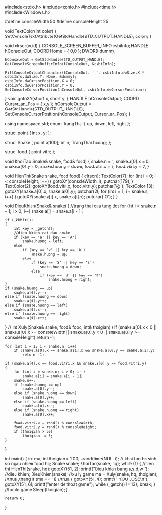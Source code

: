 #include<stdio.h>
#include<conio.h>
#include<time.h>
#include<Windows.h>

#define consoleWidth 50
#define consoleHeight 25

void TextColor(int color)
{
	SetConsoleTextAttribute(GetStdHandle(STD_OUTPUT_HANDLE), color);
}

void clrscr(void)
{
	CONSOLE_SCREEN_BUFFER_INFO csbiInfo;
	HANDLE hConsoleOut;
	COORD Home = { 0,0 };
	DWORD dummy;

	hConsoleOut = GetStdHandle(STD_OUTPUT_HANDLE);
	GetConsoleScreenBufferInfo(hConsoleOut, &csbiInfo);

	FillConsoleOutputCharacter(hConsoleOut, ' ', csbiInfo.dwSize.X * csbiInfo.dwSize.Y, Home, &dummy);
	csbiInfo.dwCursorPosition.X = 0;
	csbiInfo.dwCursorPosition.Y = 0;
	SetConsoleCursorPosition(hConsoleOut, csbiInfo.dwCursorPosition);
}
void gotoXY(short x, short y)
{
	HANDLE hConsoleOutput;
	COORD Cursor_an_Pos = { x,y };
	hConsoleOutput = GetStdHandle(STD_OUTPUT_HANDLE);
	SetConsoleCursorPosition(hConsoleOutput, Cursor_an_Pos);
}

using namespace std;
enum TrangThai { up, down, left, right };

struct point
{
	int x, y;
};

struct Snake
{
	point a[100];
	int n;
	TrangThai huong;
};

struct food
{
	point vitri;
};

void KhoiTao(Snake& snake, food& food)
{
	snake.n = 1;
	snake.a[0].x = 0;
	snake.a[0].y = 0;
	snake.huong = down;
	food.vitri.x = 7;
	food.vitri.y = 7;
}


void HienThi(Snake snake, food food)
{
	clrscr();
	TextColor(7);
	for (int i = 0; i < consoleHeight; i++)
	{
		gotoXY(consoleWidth, i);
		putchar(179);
	}
	TextColor(2);
	gotoXY(food.vitri.x, food.vitri.y);
	putchar('@');
	TextColor(13);
	gotoXY(snake.a[0].x, snake.a[0].y);
	putchar(2);
	for (int i = 1; i < snake.n; i++)
	{
		gotoXY(snake.a[i].x, snake.a[i].y);
		putchar('O');
	}
}

void DieuKhien(Snake& snake)
{
	//trang thai cua tung dot
	for (int i = snake.n - 1; i > 0; i--)
		snake.a[i] = snake.a[i - 1];

	if (_kbhit())
	{
		int key = _getch();
		//dieu khien cai dau snake
		if (key == 'a' || key == 'A')
			snake.huong = left;
		else
			if (key == 'w' || key == 'W')
				snake.huong = up;
			else
				if (key == 'S' || key == 's')
					snake.huong = down;
				else
					if (key == 'd' || key == 'D')
						snake.huong = right;
	}
	if (snake.huong == up)
		snake.a[0].y--;
	else if (snake.huong == down)
		snake.a[0].y++;
	else if (snake.huong == left)
		snake.a[0].x--;
	else if (snake.huong == right)
		snake.a[0].x++;
}
//
int Xuly(Snake& snake, food& food, int& thoigian)
{
	if (snake.a[0].x < 0 || snake.a[0].x >= consoleWidth ||
		snake.a[0].y < 0 || snake.a[0].y >= consoleHeight)
		return -1;

	for (int i = 1; i < snake.n; i++)
		if (snake.a[0].x == snake.a[i].x && snake.a[0].y == snake.a[i].y)
			return -1;

	if (snake.a[0].x == food.vitri.x && snake.a[0].y == food.vitri.y)
	{
		for (int i = snake.n; i > 0; i--)
			snake.a[i] = snake.a[i - 1];
		snake.n++;
		if (snake.huong == up)
			snake.a[0].y--;
		else if (snake.huong == down)
			snake.a[0].y++;
		else if (snake.huong == left)
			snake.a[0].x--;
		else if (snake.huong == right)
			snake.a[0].x++;

		food.vitri.x = rand() % consoleWidth;
		food.vitri.y = rand() % consoleHeight;
		if (thoigian > 50)
			thoigian -= 5;
	}

}

int main()
{
	int ma;
	int thoigian = 200;
	srand(time(NULL)); // khoi tao bo sinh so ngau nhien
	food hq;
	Snake snake;
	KhoiTao(snake, hq);
	while (1)
	{
		//hien thi
		HienThi(snake, hq);
		gotoXY(51, 2);
		printf("Dieu khien bang a,s,d,w ");
		//dieu khien;
		DieuKhien(snake);
		//xu ly game
		ma = Xuly(snake, hq, thoigian);
		//thua ,thang
		if (ma == -1) //thua
		{
			gotoXY(51, 4);
			printf(" YOU LOSE\n");
			gotoXY(51, 6);
			printf("enter de thoat game");
			while (_getch() != 13);
			break;
		}
		//tocdo game
		Sleep(thoigian);
	}

	return 0;
}
